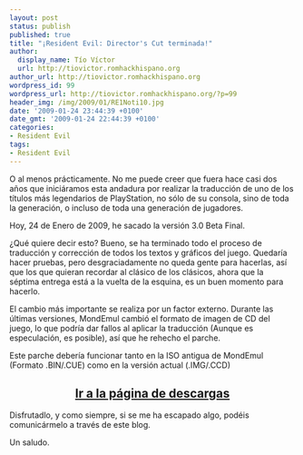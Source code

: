 ```yaml
---
layout: post
status: publish
published: true
title: "¡Resident Evil: Director's Cut terminada!"
author:
  display_name: Tío Víctor
  url: http://tiovictor.romhackhispano.org
author_url: http://tiovictor.romhackhispano.org
wordpress_id: 99
wordpress_url: http://tiovictor.romhackhispano.org/?p=99
header_img: /img/2009/01/RE1Noti10.jpg
date: '2009-01-24 23:44:39 +0100'
date_gmt: '2009-01-24 22:44:39 +0100'
categories:
- Resident Evil
tags:
- Resident Evil
---
```

O al menos prácticamente. No me puede creer que fuera hace casi dos años que iniciáramos 
esta andadura por realizar la traducción de uno de los títulos más legendarios de 
PlayStation, no sólo de su consola, sino de toda la generación, o incluso de toda una 
generación de jugadores.

Hoy, 24 de Enero de 2009, he sacado la versión 3.0 Beta Final.

¿Qué quiere decir esto? Bueno, se ha terminado todo el proceso de traducción y corrección 
de todos los textos y gráficos del juego. Quedaría hacer pruebas, pero desgraciadamente no 
queda gente para hacerlas, así que los que quieran recordar al clásico de los clásicos, 
ahora que la séptima entrega está a la vuelta de la esquina, es un buen momento para hacerlo.

El cambio más importante se realiza por un factor externo. Durante las últimas versiones, 
MondEmul cambió el formato de imagen de CD del juego, lo que podría dar fallos al aplicar 
la traducción (Aunque es especulación, es posible), así que he rehecho el parche.

Este parche debería funcionar tanto en la ISO antigua de MondEmul (Formato .BIN/.CUE) como 
en la versión actual (.IMG/.CCD)

<h2 style="text-align: center;"><strong><a href="http://tiovictor.romhackhispano.org/resident-evil-directors-cut/">Ir a la página de descargas</a></strong></h2>

Disfrutadlo, y como siempre, si se me ha escapado algo, podéis comunicármelo a través 
de este blog.

Un saludo.
